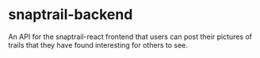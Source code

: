 # snaptrail-backend
An API for the snaptrail-react frontend that users can post their pictures of trails that they have found interesting for others to see.
